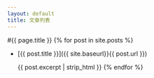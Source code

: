 ```yaml
---
layout: default
title: 文章列表
---
```

#{{ page.title }}
{% for post in site.posts %}
*	[{{ post.title }}]({{ site.baseurl}}{{ post.url }})
	
	{{ post.excerpt | strip_html }}
{% endfor %}
